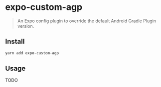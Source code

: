 # expo-custom-agp

> An Expo config plugin to override the default Android Gradle Plugin version.

## Install

```sh
yarn add expo-custom-agp
```

## Usage

TODO
